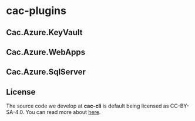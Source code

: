 # cac-plugins

## Cac.Azure.KeyVault

## Cac.Azure.WebApps

## Cac.Azure.SqlServer

## License

The source code we develop at **cac-cli** is default being licensed as CC-BY-SA-4.0. You can read more about [here](LICENSE.md).